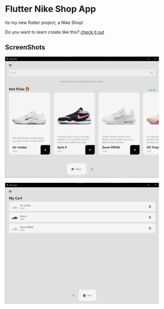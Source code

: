 # Flutter Nike Shop App

Its my new flutter project, a Nike Shop!

Do you want to learn create like this? [check it out](https://youtu.be/HQ_ytw58tC4?feature=shared)

## ScreenShots

![1](screenshots\1.png)

![2](screenshots\2.png)
